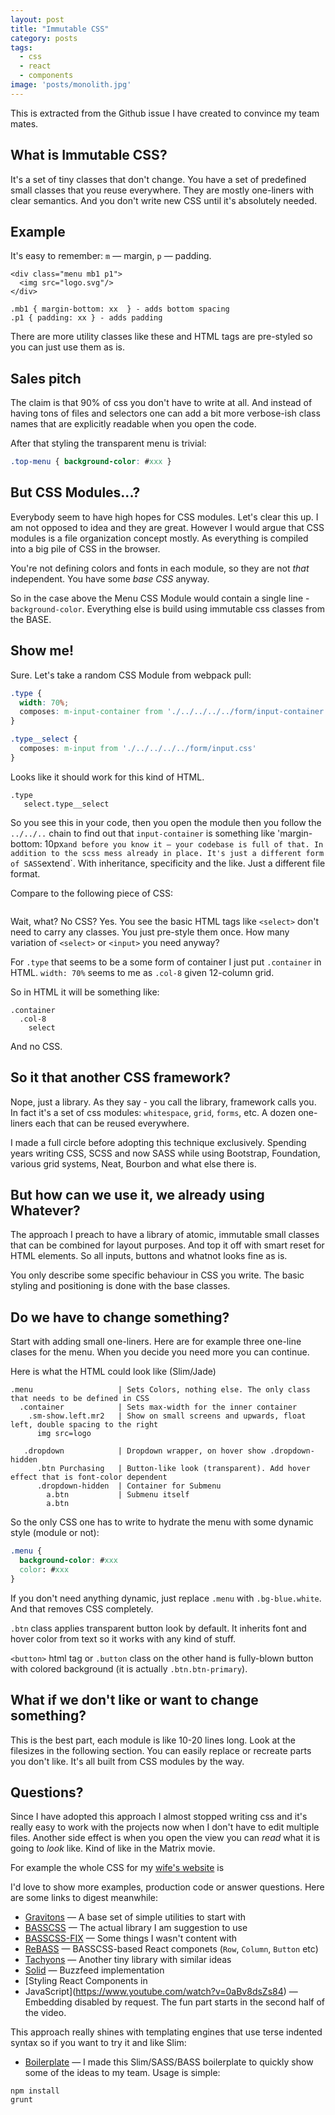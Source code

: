 ```yaml
---
layout: post
title: "Immutable CSS"
category: posts
tags:
  - css
  - react
  - components
image: 'posts/monolith.jpg'
---
```

This is extracted from the Github issue I have created to convince my team mates.

## What is Immutable CSS?

It's a set of tiny classes that don't change. You have a set of predefined
small classes that you reuse everywhere. They are mostly one-liners with clear
semantics. And you don't write new CSS until it's absolutely needed.

## Example
It's easy to remember: `m` — margin, `p` — padding.

```
<div class="menu mb1 p1">
  <img src="logo.svg"/>
</div>
```

```
.mb1 { margin-bottom: xx  } - adds bottom spacing
.p1 { padding: xx } - adds padding
```

There are more utility classes like these and HTML tags are pre-styled so you
can just use them as is.

## Sales pitch

The claim is that 90% of css you don't have to write at all. And instead of
having tons of files and selectors one can add a bit more verbose-ish class
names that are explicitly readable when you open the code.

After that styling the transparent menu is trivial:

```css
.top-menu { background-color: #xxx }
```

## But CSS Modules...?

Everybody seem to have high hopes for CSS modules. Let's clear this up. I am
not opposed to idea and they are great. However I would argue that CSS modules
is a file organization concept mostly. As everything is compiled into a big
pile of CSS in the browser.

You're not defining colors and fonts in each module, so they are not *that*
independent. You have some *base CSS* anyway.

So in the case above the Menu CSS Module would contain a single line -
`background-color`. Everything else is build using immutable css classes from
the BASE.

## Show me!

Sure. Let's take a random CSS Module from webpack pull:

```css
.type {
  width: 70%;
  composes: m-input-container from './../../../../form/input-container.css'
}

.type__select {
  composes: m-input from './../../../../form/input.css'
}
```

Looks like it should work for this kind of HTML.
```slim
.type
   select.type__select
```
So you see this in your code, then you open the module then you follow the `../../..` chain to find out that `input-container` is something like 'margin-bottom: 10px` and before you know it — your codebase is full of that. In addition to the scss mess already in place. It's just a different form of SASS `extend`. With inheritance, specificity and the like. Just a different file format.

Compare to the following piece of CSS:

```css

```
Wait, what? No CSS? Yes. You see the basic HTML tags like `<select>` don't need to
carry any classes. You just pre-style them once. How many variation of `<select>` or `<input>` you need anyway?

For `.type` that seems to be a some form of container I just put `.container`
in HTML. `width: 70%` seems to me as `.col-8` given 12-column grid.

So in HTML it will be something like:

```slim
.container
  .col-8
    select
```
And no CSS.

## So it that another CSS framework?

Nope, just a library. As they say - you call the library, framework calls you.
In fact it's a set of css modules: `whitespace`, `grid`, `forms`, etc. A dozen
one-liners each that can be reused everywhere.

I made a full circle before adopting this technique exclusively. Spending years
writing CSS, SCSS and now SASS while using Bootstrap, Foundation, various grid
systems, Neat, Bourbon and what else there is.

## But how can we use it, we already using Whatever?

The approach I preach to have a library of atomic, immutable small classes that
can be combined for layout purposes. And top it off with smart reset for HTML
elements. So all inputs, buttons and whatnot looks fine as is.

You only describe some specific behaviour in CSS you write. The basic styling
and positioning is done with the base classes.

## Do we have to change something?

Start with adding small one-liners. Here are for example three one-line clases
for the menu. When you decide you need more you can continue.

Here is what the HTML could look like (Slim/Jade)

```slim
.menu                   | Sets Colors, nothing else. The only class that needs to be defined in CSS
  .container            | Sets max-width for the inner container
    .sm-show.left.mr2   | Show on small screens and upwards, float left, double spacing to the right
      img src=logo

   .dropdown            | Dropdown wrapper, on hover show .dropdown-hidden
      .btn Purchasing   | Button-like look (transparent). Add hover effect that is font-color dependent
      .dropdown-hidden  | Container for Submenu
        a.btn           | Submenu itself
        a.btn
```

So the only CSS one has to write to hydrate the menu with some dynamic style (module or not):

```css
.menu {
  background-color: #xxx
  color: #xxx
}
```

If you don't need anything dynamic, just replace `.menu` with `.bg-blue.white`.
And that removes CSS completely.

`.btn` class applies transparent button look by default. It inherits font and
hover color from text so it works with any kind of stuff.

`<button>` html tag or `.button` class on the other hand is fully-blown button
with colored background (it is actually `.btn.btn-primary`).

## What if we don't like or want to change something?

This is the best part, each module is like 10-20 lines long. Look at the filesizes in the following section.
You can easily replace or recreate parts you don't like. It's all built from CSS modules by the way.

## Questions?

Since I have adopted this approach I almost stopped writing css and it's really
easy to work with the projects now when I don't have to edit multiple files.
Another side effect is when you open the view you can *read* what it is going
to *look* like. Kind of like in the Matrix movie.

For example the whole CSS for my [wife's website](http://molokphuket.com) is

I'd love to show more examples, production code or answer questions. Here are some links to digest meanwhile:

* [Gravitons](http://jxnblk.com/gravitons) — A base set of simple utilities to start with
* [BASSCSS](http://basscss.com) — The actual library I am suggestion to use
* [BASSCSS-FIX](http://github.com/firedev/basscss-fix) — Some things I wasn't content with
* [ReBASS](http://jxnblk.com/rebass) — BASSCSS-based React componets (`Row`, `Column`, `Button` etc)
* [Tachyons](http://tachyons.io) — Another tiny library with similar ideas
* [Solid](http://solid.buzzfeed.com) — Buzzfeed implementation
* [Styling React Components in
* JavaScript](https://www.youtube.com/watch?v=0aBv8dsZs84) — Embedding disabled
by request. The fun part starts in the second half of the video.

This approach really shines with templating engines that use terse indented syntax so if
you want to try it and like Slim:

* [Boilerplate](http://github.com/firedev/boilerplate) — I made this Slim/SASS/BASS boilerplate to quickly show some of the ideas to my team. Usage is simple:

```
npm install
grunt
```
